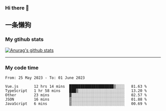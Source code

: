### Hi there 👋

## 一条懒狗
<!--
**kiss-me-quickly/kiss-me-quickly** is a ✨ _special_ ✨ repository because its `README.md` (this file) appears on your GitHub profile.

Here are some ideas to get you started:

- 🔭 I’m currently working on ...
- 🌱 I’m currently learning ...
- 👯 I’m looking to collaborate on ...
- 🤔 I’m looking for help with ...
- 💬 Ask me about ...
- 📫 How to reach me: ...
- 😄 Pronouns: ...
- ⚡ Fun fact: ...
-->


### My gtihub stats

[![Anurag's github stats](https://github-readme-stats.vercel.app/api?username=kiss-me-quickly)](https://github.com/anuraghazra/github-readme-stats)

***

### My code time

<!--START_SECTION:waka-->

```text
From: 25 May 2023 - To: 01 June 2023

Vue.js       12 hrs 14 mins  ████████████████████▒░░░░   81.63 %
TypeScript   1 hr 58 mins    ███▒░░░░░░░░░░░░░░░░░░░░░   13.20 %
Other        23 mins         ▓░░░░░░░░░░░░░░░░░░░░░░░░   02.57 %
JSON         16 mins         ▒░░░░░░░░░░░░░░░░░░░░░░░░   01.88 %
JavaScript   6 mins          ▒░░░░░░░░░░░░░░░░░░░░░░░░   00.69 %
```

<!--END_SECTION:waka-->
